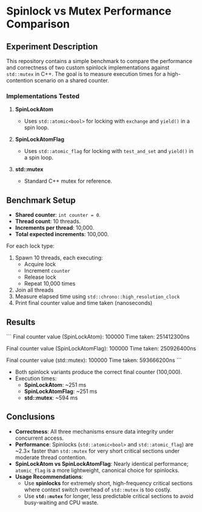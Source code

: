# Spinlock vs Mutex Performance Comparison

## Experiment Description

This repository contains a simple benchmark to compare the performance and correctness of two custom spinlock implementations against `std::mutex` in C++. The goal is to measure execution times for a high-contention scenario on a shared counter.

### Implementations Tested

1. **SpinLockAtom**  
   - Uses `std::atomic<bool>` for locking with `exchange` and `yield()` in a spin loop.

2. **SpinLockAtomFlag**  
   - Uses `std::atomic_flag` for locking with `test_and_set` and `yield()` in a spin loop.

3. **std::mutex**  
   - Standard C++ mutex for reference.

## Benchmark Setup

- **Shared counter**: `int counter = 0`.
- **Thread count**: 10 threads.
- **Increments per thread**: 10,000.
- **Total expected increments**: 100,000.

For each lock type:
1. Spawn 10 threads, each executing:
   - Acquire lock
   - Increment `counter`
   - Release lock
   - Repeat 10,000 times
2. Join all threads
3. Measure elapsed time using `std::chrono::high_resolution_clock`
4. Print final counter value and time taken (nanoseconds)

## Results

\`\`\`
Final counter value (SpinLockAtom): 100000
Time taken: 251412300ns

Final counter value (SpinLockAtomFlag): 100000
Time taken: 250926400ns

Final counter value (std::mutex): 100000
Time taken: 593666200ns
\`\`\`

- Both spinlock variants produce the correct final counter (100,000).
- Execution times:
  - **SpinLockAtom**: ~251 ms
  - **SpinLockAtomFlag**: ~251 ms
  - **std::mutex**: ~594 ms

## Conclusions

- **Correctness**: All three mechanisms ensure data integrity under concurrent access.
- **Performance**: Spinlocks (`std::atomic<bool>` and `std::atomic_flag`) are ~2.3× faster than `std::mutex` for very short critical sections under moderate thread contention.
- **SpinLockAtom vs SpinLockAtomFlag**: Nearly identical performance; `atomic_flag` is a more lightweight, canonical choice for spinlocks.
- **Usage Recommendations**:
  - Use **spinlocks** for extremely short, high-frequency critical sections where context switch overhead of `std::mutex` is too costly.
  - Use **`std::mutex`** for longer, less predictable critical sections to avoid busy-waiting and CPU waste.
